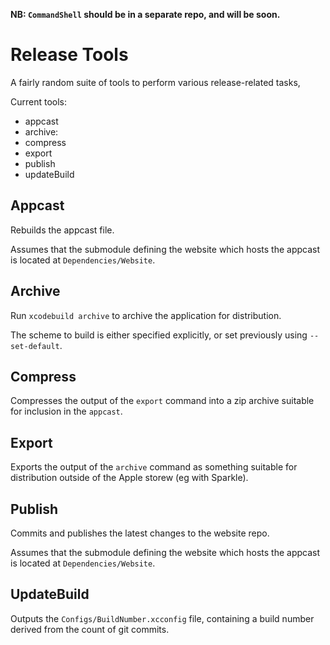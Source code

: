 __NB: `CommandShell` should be in a separate repo, and will be soon.__

# Release Tools

A fairly random suite of tools to perform various release-related tasks,

Current tools:

- appcast
- archive:
- compress
- export
- publish
- updateBuild


## Appcast

Rebuilds the appcast file.

Assumes that the submodule defining the website which hosts the appcast is located at `Dependencies/Website`.

## Archive

Run `xcodebuild archive` to archive the application for distribution.

The scheme to build is either specified explicitly, or set previously using `--set-default`.

## Compress

Compresses the output of the `export` command into a zip archive suitable for inclusion in the `appcast`.

## Export

Exports the output of the `archive` command as something suitable for distribution outside of the Apple storew (eg with Sparkle).

## Publish

Commits and publishes the latest changes to the website repo.

Assumes that the submodule defining the website which hosts the appcast is located at `Dependencies/Website`.

## UpdateBuild

Outputs the `Configs/BuildNumber.xcconfig` file, containing a build number derived from the count of git commits.
